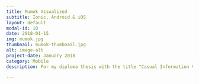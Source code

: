 ```yaml
---
title: Mumok Visualized
subtitle: Ionic, Android & iOS
layout: default
modal-id: 10
date: 2018-01-15
img: mumok.jpg
thumbnail: mumok-thumbnail.jpg
alt: image-alt
project-date: January 2018
category: Mobile
description: For my diploma thesis with the title "Casual Information Visualization on Mobile Devices considering the Museum Context" I designed and implemented a mobile museum visualization. Afterwards I the was tested with 21 participants in the modern art museum mumok. <br><br>The cross-platform application was implemented in <b>Ionic</b>. For the visualization part <b>D3.js</b>, ngx-charts and Google Maps was used. To get additional information about an artwork and the artist, users can scan the artwork's label with the camera of the device. 

---     
```

